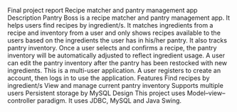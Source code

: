 Final project report
Recipe matcher and pantry management app
Description
Pantry Boss is a recipe matcher and pantry management app. It helps users find recipes by ingredient/s. It matches ingredients from a recipe and inventory from a user and only shows recipes available to the users based on the ingredients the user has in his/her pantry. It also tracks pantry inventory. Once a user selects and confirms a recipe, the pantry inventory will be automatically adjusted to reflect ingredient usage. A user can edit the pantry inventory after the pantry has been restocked with new ingredients.  This is a multi-user application. A user registers to create an account, then logs in to use the application.
Features
Find recipes by ingredient/s
View and manage current pantry inventory
Supports multiple users
Persistent storage by MySQL
Design
This project uses Model–view–controller paradigm. It uses JDBC, MySQL and Java Swing.

